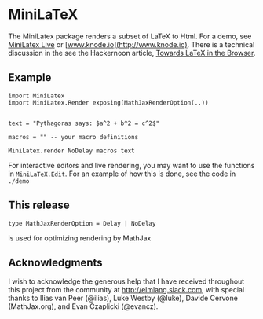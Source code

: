 
# MiniLaTeX


The MiniLatex package renders a subset of LaTeX to Html.  For a demo, see
[MiniLatex Live](https://jxxcarlson.github.io/app/miniLatexLive/index.htmll)
or [www.knode.io](http://www.knode.io).  There is a technical discussion in the
see the Hackernoon article, [Towards LaTeX in the Browser](https://hackernoon.com/towards-latex-in-the-browser-2ff4d94a0c08).

## Example

```
import MiniLatex
import MiniLatex.Render exposing(MathJaxRenderOption(..))


text = "Pythagoras says: $a^2 + b^2 = c^2$"

macros = "" -- your macro definitions

MiniLatex.render NoDelay macros text

```

For interactive editors and live rendering, you may want to use
the functions in `MiniLaTeX.Edit`. For an example of how this is 
done, see the code in `./demo`


## This release

    type MathJaxRenderOption = Delay | NoDelay
    
is used for optimizing rendering by MathJax

## Acknowledgments
 

I wish to acknowledge the generous help that 
I have received throughout this project from 
the community at http://elmlang.slack.com, with 
special thanks to Ilias van Peer (@ilias), 
Luke Westby (@luke), Davide Cervone (MathJax.org), and
Evan Czaplicki (@evancz).
